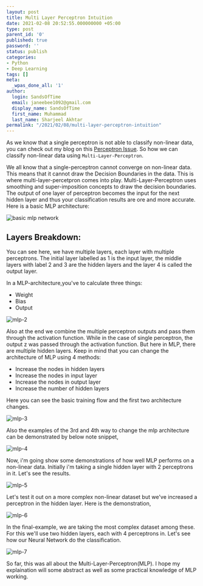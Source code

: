 ```yaml
---
layout: post
title: Multi Layer Perceptron Intuition
date: 2021-02-08 20:52:55.000000000 +05:00
type: post
parent_id: '0'
published: true
password: ''
status: publish
categories:
- Python
- Deep Learning
tags: []
meta:
  _wpas_done_all: '1'
author:
  login: SandsOfTime
  email: janeebee1092@gmail.com
  display_name: SandsOfTime
  first_name: Muhammad
  last_name: Sharjeel Akhtar
permalink: "/2021/02/08/multi-layer-perceptron-intuition"
---
```

As we know that a single perceptron is not able to classify non-linear data, you can check out my blog on this [Perceptron Issue](/2021/02/07/perceptron-issue-for-non-linear-data). So how we can classify non-linear data using `Multi-Layer-Perceptron`. 

We all know that a single-perceptron cannot converge on non-linear data. This means that it cannot draw the Decision Boundaries in the data. This is where multi-layer-percetpron comes into play. Multi-Layer-Perceptron uses smoothing and super-imposition concepts to draw the decision boundaries. The output of one layer of perceptron becomes the input for the next hidden layer and thus your classification results are ore and more accurate. Here is a basic MLP architecture:

![basic mlp network](/assets/images/clt/multi-layer-perceptron-intuition/mlp-1.jpeg)

## Layers Breakdown:
You can see here, we have multiple layers, each layer with multiple perceptrons. The initial layer labelled as 1 is the input layer, the middle layers with label 2 and 3 are the hidden layers and the layer 4 is called the output layer.

In a MLP-architecture,you've to calculate three things:
* Weight
* Bias
* Output

![mlp-2](/assets/images/clt/multi-layer-perceptron-intuition/mlp-2.jpeg)

Also at the end we combine the multiple perceptron outputs and pass them through the activation function. While in the case of single perceptron, the output z was passed through the activation function. But here in MLP, there are multiple hidden layers. Keep in mind that you can change the architecture of MLP using 4 methods:

* Increase the nodes in hidden layers
* Increase the nodes in input layer
* Increase the nodes in output layer
* Increase the number of hidden layers

Here you can see the basic training flow and the first two architecture changes.

![mlp-3](/assets/images/clt/multi-layer-perceptron-intuition/mlp-3.jpeg)

Also the examples of the 3rd and 4th way to change the mlp architecture can be demonstrated by below note snippet,

![mlp-4](/assets/images/clt/multi-layer-perceptron-intuition/mlp-4.jpeg)

Now, i'm going show some demonstrations of how well MLP performs on a non-linear data. Initially i'm taking a single hidden layer with 2 perceptrons in it. Let's see the results.

![mlp-5](/assets/images/clt/multi-layer-perceptron-intuition/mlp-5.png)

Let's test it out on a more complex non-linear dataset but we've increased a perceptron in the hidden layer. Here is the demonstration,

![mlp-6](/assets/images/clt/multi-layer-perceptron-intuition/mlp-6.png)

In the final-example, we are taking the most complex dataset among these. For this we'll use two hidden layers, each with 4 perceptrons in. Let's see how our Neural Network do the classification.

![mlp-7](/assets/images/clt/multi-layer-perceptron-intuition/mlp-7.png)

So far, this was all about the Multi-Layer-Perceptron(MLP). I hope my explaination will some abstract as well as some practical knowledge of MLP working.  